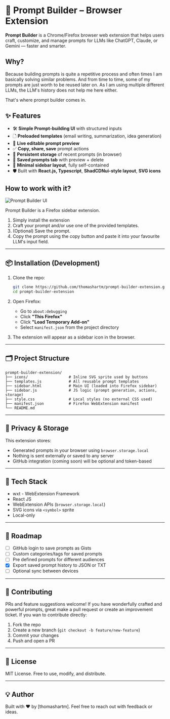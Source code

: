 # 🧠 Prompt Builder – Browser Extension

**Prompt Builder** is a Chrome/Firefox browser web extension that helps users craft, customize, and manage prompts for LLMs like ChatGPT, Claude, or Gemini — faster and smarter.

## Why?
Because building prompts is quite a repetitive process and often times I am basically solving similar problems.
And from time to time, some of my prompts are just worth to be reused later on.
As I am using multiple different LLMs, the LLM's history does not help me here either.

That's where prompt builder comes in.

## ✨ Features

- 🛠 **Simple Prompt-building UI** with structured inputs
- 🗋 **Preloaded templates** (email writing, summarization, idea generation)
- 🧠 **Live editable prompt preview**
- ✅ **Copy, share, save** prompt actions
- 📅 **Persistent storage** of recent prompts (in browser)
- 📂 **Saved prompts tab** with preview + delete
- 📌 **Minimal sidebar layout**, fully self-contained
- 🛡 Built with **React.js, Typescript**, **ShadCDNui-style layout**, **SVG icons**

## How to work with it?

![Prompt Builder UI](https://github.com/user-attachments/assets/eab9a14d-0571-4e0d-baba-1bb9f5eab7cf)

Prompt Builder is a Firefox sidebar extension.
1. Simply install the extension
2. Craft your prompt and/or use one of the provided templates.
3. (Optional) Save the prompt.
4. Copy the prompt using the copy button and paste it into your favourite LLM's input field.

---

## 📦 Installation (Development)

1. Clone the repo:
   ```bash
   git clone https://github.com/thomashartm/prompt-builder-extension.git
   cd prompt-builder-extension
   ```

2. Open Firefox:
   - Go to `about:debugging`
   - Click **"This Firefox"**
   - Click **"Load Temporary Add-on"**
   - Select `manifest.json` from the project directory

3. The extension will appear as a sidebar icon in the browser.

---

## 🗂 Project Structure

```
prompt-builder-extension/
├── icons/                  # Inline SVG sprite used by buttons
├── templates.js            # All reusable prompt templates
├── sidebar.html            # Main UI (loaded into Firefox sidebar)
├── sidebar.js              # JS logic (prompt generation, actions, storage)
├── style.css               # Local styles (no external CSS used)
├── manifest.json           # Firefox WebExtension manifest
└── README.md
```

---

## 🔐 Privacy & Storage

This extension stores:
- Generated prompts in your browser using `browser.storage.local`
- Nothing is sent externally or saved to any server
- GitHub integration (coming soon) will be optional and token-based

---

## 🔧 Tech Stack

- wxt - WebExtension Framework
- React JS
- WebExtension APIs (`browser.storage.local`)
- SVG icons via `<symbol>` sprite
- Local-only

---

## 📌 Roadmap

- [ ] GitHub login to save prompts as Gists
- [ ] Custom categories/tags for saved prompts
- [ ] Pre defined prompts for different audiences
- [x] Export saved prompt history to JSON or TXT
- [ ] Optional sync between devices

---

## 🤝 Contributing

PRs and feature suggestions welcome! If you have wonderfully crafted and powerful prompts, great make a pull request or create an improvement ticket.
If you wan to contribute directly:
1. Fork the repo
2. Create a new branch (`git checkout -b feature/new-feature`)
3. Commit your changes
4. Push and open a PR

---

## 📄 License

MIT License. Free to use, modify, and distribute.

---

## 💡 Author

Built with ❤️ by [thomashartm].
Feel free to reach out with feedback or ideas.
